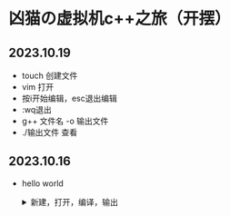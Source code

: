 # 凶猫の虚拟机c++之旅（开摆）

## 2023.10.19

- touch 创建文件
- vim 打开
- 按i开始编辑，esc退出编辑
- :wq退出
- g++ 文件名 -o 输出文件
- ./输出文件 查看

## 2023.10.16

- hello world

  <details>
      <summary>新建，打开，编译，输出</summary>
      <p>
          <img src="./111.png"/>
      </p>
  </details>
  <!--
  
  不是为什么显示不出来啊艹
  
  看了看f12好像是读取位置有问题多读了个不存在的文件夹（而且是我.md的文件名）就离谱
  
  -->

111
